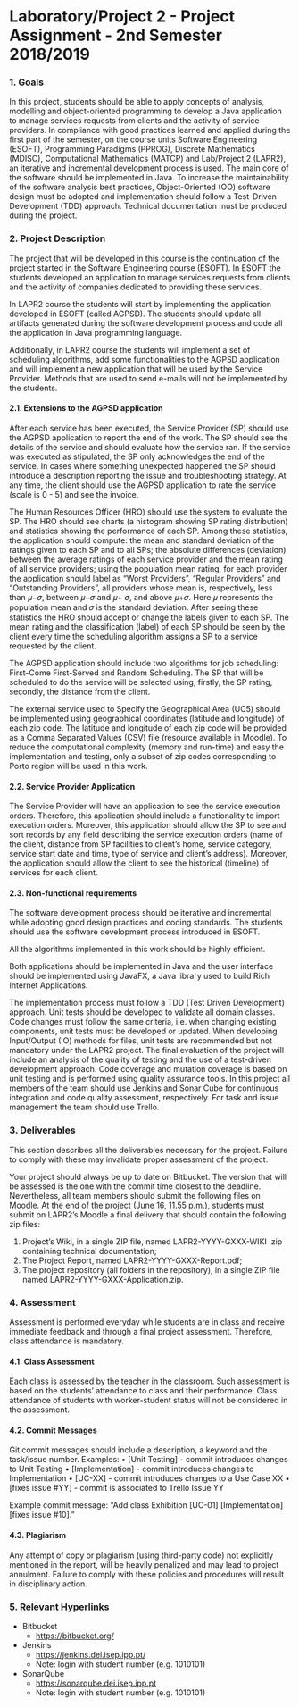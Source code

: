 # Laboratory/Project 2 - Project Assignment - 2nd Semester 2018/2019

### 1. Goals
In this project, students should be able to apply concepts of analysis, modelling and object-oriented programming to develop a Java application to manage services requests from clients and the activity of service providers. In compliance with good practices learned and applied during the first part of the semester, on the course units Software Engineering (ESOFT), Programming Paradigms (PPROG), Discrete Mathematics (MDISC), Computational Mathematics (MATCP) and Lab/Project 2 (LAPR2), an iterative and incremental development process is used. The main core of the software should be implemented in Java. To increase the maintainability of the software analysis best practices, Object-Oriented (OO) software design must be adopted and implementation should follow a Test-Driven Development (TDD) approach. Technical documentation must be produced during the project.

### 2. Project Description
The project that will be developed in this course is the continuation of the project started in the Software Engineering course (ESOFT). In ESOFT the students developed an application to manage services requests from clients and the activity of companies dedicated to providing these services.

In LAPR2 course the students will start by implementing the application developed in ESOFT (called AGPSD). The students should update all artifacts generated during the software development process and code all the application in Java programming language.

Additionally, in LAPR2 course the students will implement a set of scheduling algorithms, add some functionalities to the AGPSD application and will implement a new application that will be used by the Service Provider.
Methods that are used to send e-mails will not be implemented by the students.

#### 2.1. Extensions to the AGPSD application
After each service has been executed, the Service Provider (SP) should use the AGPSD application to report the end of the work. The SP should see the details of the service and should evaluate how the service ran. If the service was executed as stipulated, the SP only acknowledges the end of the service. In cases where something unexpected happened the SP should introduce a description reporting the issue and troubleshooting strategy. At any time, the client should use the AGPSD application to rate the service (scale is 0 - 5) and see the invoice.

The Human Resources Officer (HRO) should use the system to evaluate the SP. The HRO should see charts (a histogram showing SP rating distribution) and statistics showing the performance of each SP. Among these statistics, the application should compute: the mean and standard deviation of the ratings given to each SP and to all SPs; the absolute differences (deviation) between the average ratings of each service provider and the mean rating of all service providers; using the population mean rating, for each provider the application should label as “Worst Providers”, “Regular Providers” and “Outstanding Providers”, all providers whose mean is, respectively, less than 𝜇−𝜎, between 𝜇−𝜎 and 𝜇+ 𝜎, and above 𝜇+𝜎. Here 𝜇 represents the population mean and 𝜎 is the standard deviation. After seeing these statistics the HRO should accept or change the labels given to each SP.
The mean rating and the classification (label) of each SP should be seen by the client every time the scheduling algorithm assigns a SP to a service requested by the client.

The AGPSD application should include two algorithms for job scheduling: First-Come First-Served and Random Scheduling. The SP that will be scheduled to do the service will be selected using, firstly, the SP rating, secondly, the distance from the client.

The external service used to Specify the Geographical Area (UC5) should be implemented using geographical coordinates (latitude and longitude) of each zip code. The latitude and longitude of each zip code will be provided as a Comma Separated Values (CSV) file (resource available in Moodle). To reduce the computational complexity (memory and run-time) and easy the implementation and testing, only a subset of zip codes corresponding to Porto region will be used in this work.

#### 2.2. Service Provider Application
The Service Provider will have an application to see the service execution orders. Therefore, this application should include a functionality to import execution orders. Moreover, this application should allow the SP to see and sort records by any field describing the service execution orders (name of the client, distance from SP facilities to client’s home, service category, service start date and time, type of service and client’s address). Moreover, the application should allow the client to see the historical (timeline) of services for each client.

#### 2.3. Non-functional requirements
The software development process should be iterative and incremental while adopting good design practices and coding standards. The students should use the software development process introduced in ESOFT.

All the algorithms implemented in this work should be highly efficient.

Both applications should be implemented in Java and the user interface should be implemented using JavaFX, a Java library used to build Rich Internet Applications.

The implementation process must follow a TDD (Test Driven Development) approach. Unit tests should be developed to validate all domain classes. Code changes must follow the same criteria, i.e. when changing existing components, unit tests must be developed or updated. When developing Input/Output (IO) methods for files, unit tests are recommended but not mandatory under the LAPR2 project. The final evaluation of the project will include an analysis of the quality of testing and the use of a test-driven development approach. Code coverage and mutation coverage is based on unit testing and is performed using quality assurance tools.
In this project all members of the team should use Jenkins and Sonar Cube for continuous integration and code quality assessment, respectively. For task and issue management the team should use Trello.

### 3. Deliverables
This section describes all the deliverables necessary for the project. Failure to comply with these may invalidate proper assessment of the project.

Your project should always be up to date on Bitbucket. The version that will be assessed is the one with the commit time closest to the deadline. Nevertheless, all team members should submit the following files on Moodle. At the end of the project (June 16, 11.55 p.m.), students must submit on LAPR2’s Moodle a final delivery that should contain the following zip files:
1. Project’s Wiki, in a single ZIP file, named LAPR2-YYYY-GXXX-WIKI .zip containing technical documentation;
2. The Project Report, named LAPR2-YYYY-GXXX-Report.pdf;
3. The project repository (all folders in the repository), in a single ZIP file named LAPR2-YYYY-GXXX-Application.zip.

### 4. Assessment
Assessment is performed everyday while students are in class and receive immediate feedback and through a final project assessment. Therefore, class attendance is mandatory.

#### 4.1. Class Assessment
Each class is assessed by the teacher in the classroom. Such assessment is based on the students’ attendance to class and their performance. Class attendance of students with worker-student status will not be considered in the assessment.

#### 4.2. Commit Messages
Git commit messages should include a description, a keyword and the task/issue number. Examples:
• [Unit Testing] - commit introduces changes to Unit Testing
• [Implementation] - commit introduces changes to Implementation
• [UC-XX] - commit introduces changes to a Use Case XX
• [fixes issue #YY] - commit is associated to Trello Issue YY

Example commit message: “Add class Exhibition [UC-01] [Implementation] [fixes issue #10].”

#### 4.3. Plagiarism
Any attempt of copy or plagiarism (using third-party code) not explicitly mentioned in the report, will be heavily penalized and may lead to project annulment. Failure to comply with these policies and procedures will result in disciplinary action.

### 5. Relevant Hyperlinks
* Bitbucket
    * https://bitbucket.org/
* Jenkins
    * https://jenkins.dei.isep.ipp.pt/
    * Note: login with student number (e.g. 1010101)
* SonarQube
    * https://sonarqube.dei.isep.ipp.pt
    * Note: login with student number (e.g. 1010101)

